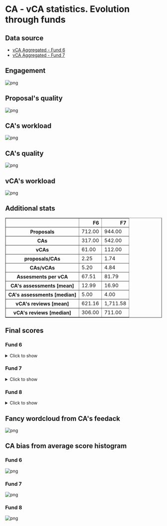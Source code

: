 # CA - vCA statistics. Evolution through funds
## Data source
- [vCA Aggregated - Fund 6](https://docs.google.com/spreadsheets/d/1hEUq2mCEYUk-oWaU-dFESu0lyo5zRR2HL7M7O8aURes/edit#gid=0)
- [vCA Aggregated - Fund 7](https://docs.google.com/spreadsheets/d/1ZM3ytXkMB34iSo2LamNxpver-rs9fShnpeNEia-VdBo/edit#gid=1623244429)
## Engagement
![png](output_9_0.png)
## Proposal's quality
![png](output_12_0.png)
## CA's workload
![png](output_15_0.png)
## CA's quality
![png](output_18_0.png)
## vCA's workload
![png](output_21_0.png)
## Additional stats
<div>
<table border="1" class="dataframe">
  <thead>
    <tr style="text-align: right;">
      <th></th>
      <th>F6</th>
      <th>F7</th>
    </tr>
  </thead>
  <tbody>
    <tr>
      <th>Proposals</th>
      <td>712.00</td>
      <td>944.00</td>
    </tr>
    <tr>
      <th>CAs</th>
      <td>317.00</td>
      <td>542.00</td>
    </tr>
    <tr>
      <th>vCAs</th>
      <td>61.00</td>
      <td>112.00</td>
    </tr>
    <tr>
      <th>proposals/CAs</th>
      <td>2.25</td>
      <td>1.74</td>
    </tr>
    <tr>
      <th>CAs/vCAs</th>
      <td>5.20</td>
      <td>4.84</td>
    </tr>
    <tr>
      <th>Assesments per vCA</th>
      <td>67.51</td>
      <td>81.79</td>
    </tr>
    <tr>
      <th>CA's assessments [mean]</th>
      <td>12.99</td>
      <td>16.90</td>
    </tr>
    <tr>
      <th>CA's assessments [median]</th>
      <td>5.00</td>
      <td>4.00</td>
    </tr>
    <tr>
      <th>vCA's reviews [mean]</th>
      <td>621.16</td>
      <td>1,711.58</td>
    </tr>
    <tr>
      <th>vCA's reviews [median]</th>
      <td>306.00</td>
      <td>711.00</td>
    </tr>
  </tbody>
</table>
</div>

## Final scores
### Fund 6
<details>
  <summary>Click to show</summary>

    ****** F6: DApps & Integrations ******
    Win-Win Dispute Resolution                        5.00
    P2P IoT Marketplaces - Adosia IoT                 4.89
    Dapp to control/monetize your data                4.80
    SuBChain: Subsea Data Ledger                      4.67
    Cardax - DEX on Cardano phase 2,3,4               4.67
    ADAPlus.io - Mass payments system                 4.62
    AdaQuest(aka The Quest for Ada)                   4.57
    Zero-interest-penalty CD Token                    4.50
    Liquifi V2 - efficient DEX protocol               4.50
    Tales In The Blocks|Collab-writing                4.50
    Private Transactions on Cardano                   4.47
    Mirqur DEX - Improved LP Interface                4.44
    Connect discord with cardano                      4.44
    Estati - Real Estate Investments                  4.42
    Arbitration for Smart Contracts                   4.40
    ALLIN Betting Ecosystem                           4.33
    Cardano features for everyone                     4.33
    Upper/Cut! Unity Card Game dApp                   4.33
    Cornucopias Smart Contracts                       4.33
    Blockademia Verification System                   4.33
    API for Multi-Delegation Portfolios               4.22
    BingoToken - Play-To-Earn                         4.22
    Connecting delegators to SPOs.                    4.20
    Fanance Club - Sports Player's DEX                4.13
    Decentralized tutoring marketplace                4.11
    Meditation empowered by blockchain                4.08
    IGIVIT Phase2: Beyond the Prototype               4.08
    NOETH: Cardano for Science                        4.06
    Nami Wallet                                       4.06
    ADA Payments for eCom and Store                   4.00
    Cardano Blue NFT Marketplace                      3.94
    Cardano Healthcare Infrastructure                 3.90
    Cardol.io: Portfolio Tracker                      3.90
    M2 Realfi openhardware                            3.83
    Decentralized Content Network                     3.78
    de-way: empowering ideas                          3.78
    Automated Tax Collection                          3.67
    Staking Pool as a Service                         3.67
    Cardano Music Streaming Dapp                      3.61
    Nature Coin: Climate Change DAO                   3.60
    NFT Business lessons                              3.60
    NFTree: regenerating the planet                   3.60
    Cardano Credit Card                               3.60
    Telegram Bot Wallet                               3.58
    Youbiquitor - Task Marketplace                    3.58
    NFT-Craze Android iOS Light Wallet                3.56
    Trust Funds by Ada                                3.44
    Vanity Address Generator                          3.33
    ccwallet.io - light web wallet                    3.33
    Token Allies: Business Tokenization               3.29
    Fight scammers & protect Cardano                  3.28
    B2B Ecosystem                                     3.22
    DOOH media meets decentralized tech               3.17
    Unique Digital Identity for KYC                   3.11
    Ledger Live Support                               3.00
    Divine Blockchain                                 3.00
    Patient Data Marketplace DApp                     2.92
    Dapp market for tickets and events                2.92
    Efficient Markets for Public Goods                2.92
    Project Rockstar - the MAIN hustle                2.83
    Dolos: dVPN                                       2.83
    projectNEWM: Fair music ecosystem                 2.83
    Payments for High Risk Businesses                 2.78
    School of Life                                    2.75
    IG-inspired DApp for Pet lover                    2.75
    Liquidity for cross-border payments               2.75
    Bring traffic to brick&mortar biz                 2.71
    Project Babbage: Ada Makes Movies                 2.67
    Gas Pipeline Security upgrade.                    2.67
    Data Marketplace with AI powered                  2.67
    CcNFTs: Empowering Musicians                      2.57
    Multisig For Building EVM Bridges                 2.56
    Pilot traceability of vegetables                  2.54
    Collude: Empowering Artists In Film               2.50
    Gamify Your Life using Cardano                    2.48
    Planet Cardano - Gamification                     2.42
    GIST - Cardano / Polkadot Bridge                  2.38
    Financial Literacy For All                        2.33
    Shark Tank 2.0 - Reality Show                     2.33
    API powering ticket distribution                  2.27
    Hard money on Cardano                             2.27
    Point-of-Sale & Website Checkout                  2.13
    Shared Reality - incentive token                  2.11
    Shared Reality - immutable database               2.00
    Decentralised Advertising Platform.               2.00
    M2-mini-atm                                       2.00
    OctoWars                                          1.93
    Aregato - ADA ebook marketplace                   1.92
    Car service history                               1.90
    Decentralized Music Streaming                     1.81
    NAGchi                                            1.40
    Donors choose - like' application                 1.40
    M2-World-ERP                                      1.33
    Help Renters Access Homeownership                 1.33
    Ecommerce and lending platform                    1.33
    Cardano based trading card game TCG               1.29
    Individuals Security Tracking                     1.28
    communitybond.io Integrate                        1.22
    Sweaty                                            1.17
    Develop to Earn                                   1.08
    Online Shopping                                   1.05
    DAOs to Fund Projects                             1.00
    Marketplace                                       1.00
     
    ****** F6: Developer ecosystem ******
    Plutus PAB Typescript SDK                         5.00
    Gravatar for ADA Wallets                          5.00
    Software as a Service for Cardano                 5.00
    gimbalabs-building network capacity               4.94
    Koios - Elastic Cardano Query Layer               4.92
    Cardano Wallet lib in pure JS(TS)                 4.92
    Orcfax: trustworthy Cardano oracles               4.92
    Cardanoscan API Service                           4.87
    gimbalabs - Plutus PBL program                    4.83
    Dart SDK for Blockfrost API                       4.83
    Retroactive Project Funding SDK                   4.80
    GMBL-turn devs into blockchain devs               4.80
    Bip32Ed25519 pure JS implementation               4.78
    Transaction editor to replace cli                 4.75
    Logosphere - dApp Hackathons                      4.73
    Cardano Wallet JS Multisig                        4.67
    gimbalabs - Dandelion Daemon(s)                   4.67
    Blace.io: Marketplace Creator                     4.67
    Visual Blockchain Designer/Explorer               4.67
    Ikigai - UE4/Unity Plugins & Tools                4.67
    Open-source ISO Toolkit                           4.58
    Blockfrost PAB                                    4.56
    Heidrun Expansion Upgrades - Part 2               4.56
    Dataset - On-Chain Analytics                      4.53
    Heidrun Expansion Upgrades - Part 3               4.50
    Continuous Finance Building Blocks                4.50
    Legacy Databases to Blockchain                    4.42
    African Blockchain Centre for Devs                4.40
    Zimbabwe Developers for Cardano                   4.40
    Dataset - Token / CNFT Analytics                  4.33
    Cardano Analytics Data Hub                        4.33
    ADA MakerSpace Bounty Hunters DEVX                4.33
    Reach POC on Cardano                              4.33
    Cardano Wallet Flutter SDK - Fund6                4.33
    Rust Cardano Networking Crate                     4.33
    Elm Integration with Plutus                       4.33
    CardanoSharp - Minting                            4.33
    Heidrun Expansion Upgrades - Part 1               4.28
    Localize Yoroi for Vietnam market                 4.28
    Legal resources for developers                    4.27
    GameChanger: The onboarding wallet                4.25
    Localize Yoroi for Bulgaria                       4.25
    Dataset - Stake Pool Analytics                    4.25
    Blockfrost Unity games assets                     4.24
    Crowdfunding Website for Start-Ups                4.24
    C64 Modular Wallet                                4.22
    Heidrun Core Management Upgrades                  4.22
    3D-Level editor for game-devs                     4.17
    True limitations of the Marlowe                   4.08
    CardanoSharp - Unity SDK                          4.08
    Contract Labeling & Transparency                  4.07
    Minswap TypeScript SDK                            4.06
    Treasury for Mini-Proposals                       4.00
    CardanoSharp - UnrealEngine SDK                   4.00
    StorJ for NFT storage [NFT-MAKER]                 3.93
    Arweave as NFT storage [NFT-MAKER]                3.92
    Visual DAO Framework                              3.92
    NEO-Cardano NFT Bridge [NFT-MAKER]                3.92
    Multiverse - dApp Rollback Handler                3.89
    CardanoSharp - Interactive Learning               3.80
    CardanoSharp Smart Contract Support               3.80
    Testnet support for API [NFT-MAKER]               3.78
    No-Code Smart Contracts                           3.78
    Africa/Diaspora Dev Tools & Events                3.67
    AI App Builder                                    3.67
    CardanoSharp - Multisig                           3.67
    SOLID Software Development Projects               3.56
    Cardano Developer Academy                         3.56
    Plutus Integration with Pony Lang                 3.53
    BEN Learn Cardano Developer Course                3.52
    Localize Yoroi for Ukraine                        3.47
    Marketing for Ada Integration Tools               3.43
    Cardano meditation network                        3.33
    Localize in Ukrainian and Russian                 3.33
    Bridge between Catalyst and Kaggle                3.33
    ETH-Cardano NFT Bridge [NFT-MAKER|                3.22
    KNuggies Education Platform                       3.20
    IOTA-Cardano NFT Bridge [NFT-MAKER]               3.13
    CCC: Reset Ready?|Value-Flow Wealth               3.11
    Mobile App Template For Blockchain                3.07
    CPU/IOT development for fact data                 3.00
    Tutorchain.io - Cardano use case                  2.93
    CCC: Cardano Multiversity MVP                     2.92
    Prediction Outcome Verification                   2.92
    Delegator Dividend Reward System                  2.89
    Fair Stake Pool Selection                         2.78
    Incentivized Developer Training                   2.67
    NFT API window                                    2.33
    Cryptocurrency Exchange                           2.29
    dApp Templates & GUI dApp Modules                 2.19
    Layer 2 Advanced Architecture                     1.92
    People Centred Design = less risk                 1.73
    Ranking projects built on cardano                 1.67
    Blockchain-Powered forex Market                   1.58
    Cardano Data Indexing                             1.50
    CCC: Work|Live|Play@MOA                           1.50
    Cross-border payment processing                   1.42
    Gaming in Cardano For Mass Adoption               1.33
    Holistic Development Case Studies                 1.17
    NFT Payment Option                                1.11
    A viral onboarding experience                     1.11
    dRISK                                             1.00
     
    ****** F6: NFT Business models ******
    PlayerMint: Community Access NFTs                 4.60
    Phygital Hub for Local NFTs & DAOOH               4.50
    NFT for customer feedback/content                 4.22
    Filamint - 3D Printable NFTs                      4.21
    osNFTs for science popularization                 4.20
    Cardano Preserving Culture                        4.08
    SoHo Ex - Physically backed NFTs                  4.08
    Collaborative painting using NFTs                 4.00
    Dionysus - For Theatre: Phase 1                   4.00
    WottleNFT: SDGs Driven NFT Auction                4.00
    Cornucopias The Island NFT Game                   3.94
    Digital Asset Management Tool                     3.83
    Solar Energy Expansion Via NFTs                   3.73
    WILD NFT                                          3.73
    Mission Driven NFTs                               3.67
    Loyalty and outreach campaigns                    3.67
    Cinefund - Residual backed NFTs                   3.61
    Mushroom Breeding Program                         3.60
    Ikigai - Disrupting Games via NFTs                3.56
    Solletia - Indie music NFT website                3.56
    Intellectual Property Transactions                3.50
    Decentralized Content Distribution                3.50
    Verifiable Game Achievement NFT                   3.44
    Artifact- NFT for Real Property                   3.44
    Multi Owner NFT's                                 3.39
    NFT Gaming Model + Token economics                3.33
    CONTENT MARKETPLACE SUPPORTED BY AI               3.33
    Anime NFT game - gap in the market                3.33
    CARDANO IPR                                       3.33
    Asset Management on the Ledger                    3.25
    Cardano Onboarding Funnel via NFTs                3.25
    NFT for the masses                                3.22
    NFT's as Proof of Donations (PoD)                 3.22
    NFT for Real estate and Land                      3.17
    NFTs for Architecture & STEM                      3.17
    Skill Certification for Mediators                 3.17
    Bets as NFTs.                                     3.13
    NFTs as event-and transport tickets               3.13
    NFT bridge and mega-gallery                       3.10
    African Cultural NFT Treasury Model               3.08
    ForestConservation + CarbonCredits                3.07
    Conservation of Life on Earth                     3.06
    Digital Twin NFT for Farm products                3.00
    Explorie the next NFT platform                    3.00
    Get points for sharing knowledge                  2.89
    Certified Qualifications via NFTs                 2.89
    Sustainable Footwear & Prosumers                  2.89
    Cardano Affordable Housing - 日本                   2.83
    Marketplace for tokenized property                2.83
    Tech Town Cardano                                 2.78
    Real NFT-Gallery & voting tool                    2.67
    Fast Fetching Collectible Cache                   2.67
    NFTs for BETTER HEALTHCARE                        2.58
    OmiMimo: The 1st e-NFT on Cardano                 2.50
    Cardano NFT Idea Patenting                        2.44
    Mimic Nature with Living NFT                      2.44
    nftAno - Bring your CNFT !                        2.33
    Engaging eco-NFTs for the Planet                  2.33
    CyphrLive Ticketing                               2.33
    Mortgage Equity Realisation                       2.22
    Commodity Exchange Market                         2.22
    Global Network of Crypto Lawyers                  2.10
    Onadracs Video Game                               2.08
    NFT Education & Test Token                        2.00
    Defi Loans, NFTs and On-Network ID                1.92
    Building Affordable Houses Quickly                1.89
    Fractionalized Investing                          1.89
    A Simple Cardano NFT Mobile Wallet                1.76
    NFT for Authenticating Luxury Goods               1.67
    Exchange NFT for physical product.                1.61
    NFT for translation rights                        1.60
    Souvenir                                          1.59
    ADA trading metaverse                             1.53
    Hup | hearth up                                   1.47
    NFT Real Estate                                   1.47
    Toddler HODLer Generative NFTs                    1.44
    NITTYGRITTY (NEW MEDIA)                           1.42
    Bidpool.xyz - NFT Governance Tokens               1.40
    Community Bond -Loyalty Rewards                   1.29
    NTF Gaming                                        1.28
    WITHDRAW                                          1.17
     
    ****** F6: Multilingual resources ******
    Educational Content in a Single Web               5.00
    On-boarding East Asia Today!                      4.87
    Bring Smart Contracts to Vietnam                  4.83
    CatalystSchool - Eastern Hemisphere               4.81
    Cardano Center Poland - web and SM                4.73
    Spanish News, Insights, Onboarding                4.71
    ALDEA Wiki - Phase 2 - Portuguese                 4.67
    Japanese SPO community management                 4.56
    The Catalyst School - Multilanguage               4.47
    Voter tool translations - AIM                     4.40
    French & Arabic resources &trainers               4.40
    Translating ProjectCatalyst                       4.25
    Indonesian Community Web-Portal                   4.22
    SPOCRA: Expand Geographic Reach                   4.17
    Catalyst Course in Vietnamese                     4.14
    Cardano Project in Spanish                        4.04
    Multilingual Cardano Chatbot & KB                 4.00
    100 Cardano animations non English                4.00
    French Intro to Cardano in Burkina                3.87
    Lovelace translation Portuguese                   3.67
    Content translation for Chinese                   3.67
    Cardano news in Chinese                           3.52
    Translation into Amharic                          3.50
    Babelada - Translation Community                  3.40
    French website to learn cardano                   3.33
    SEMANA CARDANO                                    3.33
    A Graphic Cardano Knowledge Corpus                3.33
    Translate NFT-MAKER to German                     3.29
    Educational materials about Cardano               3.00
    Cardano BI - Native languages                     2.94
    Short videos in (african) french                  2.75
    [Romania] Cardano Business Club                   2.60
    Translation - Ukrainian - Russian                 2.58
    Localize Yoroi in French                          2.47
    Cardano Romania Community Knowledge               2.13
    GameChanger: IPS Program                          2.00
    Multilingual NFT artist Giveaway                  1.89
    Multi-Source Translation Pipeline                 1.67
    Pull strategy for Spain                           1.53
    Encourage Adoption in Universities                1.43
    Coding Pods                                       1.00
     
    ****** F6: Atala PRISM DID Mass-Scale Adoption ******
    Interoperability as growth driver                 4.78
    A Passive Interface Pair (DID)                    4.50
    DID Solutions for Local Governments               4.50
    Proof of identity for mediators                   4.50
    Universal Skills Authentication                   4.50
    DID in Congo Universities                         4.42
    PACE: Community credentials                       4.33
    Control your data (vault) via PRISM               4.28
    ⭐Self-Sovereign DID Badge Passports               4.27
    Decentralized Certificates                        4.25
    ACADEMY Lifelong Learning Suite                   4.25
    MySmartWill: evolution for tomorrow               4.22
    Decentralized eLearning & DIDs                    4.20
    DARP: Cardano Address Name Service                4.07
    African Housing Payments App                      4.00
    Generic certification solution                    3.93
    Your DID for climate impact                       3.87
    DID for verified Career Audit Trail               3.78
    Import passport data to AtalaPrism                3.67
    Paths to adopt DID in small cities                3.58
    DIDs for Animal Records                           3.50
    Biometric<->DID Binding Credential                3.50
    Cardano Interop NOW                               3.44
    Education verification with DID                   3.44
    Biometric Smart Card Integration                  3.33
    BIT - Basic Income Token                          3.22
    Play-to-learn-and-earn DID-Platform               3.22
    Optimizing student agency with DIDs               3.08
    Verify NFT authenticity [NFT-MAKER]               3.00
    Tutorchain.io - Expert identity                   2.92
    Cardano Grants Management Systems                 2.78
    Distributed Health Records                        2.75
    Welcome to the Oasis, Please Login                2.75
    Dyana holistic health DID                         2.67
    BingoChain - User Authentication                  2.58
    DIDs for public services in the US                2.56
    Dvoting System in Brazil                          2.50
    CUBI Cardano Universal Basic Income               2.33
    DID as a bridge to Microsoft                      2.33
    Aegis Esports DID Platform                        2.00
    Maternity Medical data in Ethiopia                1.33
    Cardano Sign-In                                   1.33
    gigDID                                            1.27
    CCC: PRISM RIDE @MOA; 40M Visits/yr               1.25
     
    ****** F6: Grow Africa, Grow Cardano ******
    TheCatalystSchool - Focusing Africa               5.00
    Elevating Manufacturing in Africa                 4.83
    MCA: A Model School in South Africa               4.78
    Wutano Token - Africa Health System               4.67
    Global Sustainable Stories/Usecases               4.50
    Swahili News, Insight, Onboarding                 4.47
    Planting Roots in Africa                          4.40
    P2P:Trade Cardano tokens with Cash                4.33
    African Learning Institutions SPOs                4.33
    Cardano Health Infrastructure                     4.29
    Cardano Africa Starter Kit (CASK)                 4.17
    iFoncier Land Registry Burkina Faso               4.07
    ADA News in African languages                     4.00
    Supply-Chain for Agriculture                      3.93
    Black Rhino                                       3.83
    Smart Thrift Savings Wallet                       3.83
    Plutus Lottery ADA Game                           3.67
    Sudan ARABIC Cardano Community                    3.67
    Cardano Fellows Uganda (CFU)                      3.56
    Transform Africa through Technology               3.33
    Africa Opensource Pharma & Medicine               3.29
    Payment with ADA in Ethiopia                      3.27
    Fair Pricing for Ethiopian Coffee                 3.17
    Employment Contract Dapp                          3.00
    LINX: Chat | Connect | Trade                      3.00
    Enable Digital Governance                         2.83
    DApp Binding Arbitration Africa                   2.83
    Blockchain powered banking                        2.73
    Auto-onboard smallholder farmers                  2.39
    Location, Location, Integration                   2.33
    JUNGLE                                            2.33
    WiFi Hotspots & Internet Cafes                    2.27
    Connect, Trust, Invest : Africa                   2.07
    Digitised Certificate of Origin                   2.00
    Locating Culture                                  1.76
    Farm Management Software in Africa                1.75
    Incorporating Non Profits                         1.67
    Cardano and Christianity for Africa               1.56
    SHiELD Africa, grow Cardano                       1.50
    Identify access to technology                     1.17
    Restrictions and barriers                         1.00
     
    ****** F6: Fund7 challenge setting ******
    Catalyst - Rapid Funding Mechanisms               5.00
    Lobbying for favorable legislation                5.00
    Disarm cyber disinformation attacks               5.00
    Boosting Cardano's DeFi                           5.00
    Community Events                                  5.00
    Seeding Cardano's Grassroots DeFi                 4.89
    Gamers On-Chained                                 4.87
    DAOs <3 Cardano                                   4.83
    New SPO Business Opportunities                    4.83
    DApps & Integrations                              4.83
    Scale-UP Cardano's Community Hubs                 4.78
    Global Sustainable Indep. SPO's                   4.73
    Improve and Grow Auditability                     4.67
    Multilingual resources                            4.67
    Nation Building Dapps                             4.67
    Raising small ghosts, SPOs and devs               4.67
    Grow Latin America, Grow Cardano                  4.67
    Increasing Diversity in Catalyst                  4.67
    Governance Parameter Ideation                     4.56
    Miscellaneous Challenge                           4.56
    Open Source Developer Ecosystem                   4.56
    Grow Cardano Act Sustainably                      4.56
    A.I. & SingularityNet a $5T market                4.50
    Mini/Low-Budget Dapps &Integrations               4.50
    Developer ecosystem                               4.44
    Already Approved Project Challenge                4.44
    Realfi                                            4.33
    Metadata challenge                                4.33
    Infrastructure Boost in Africa                    4.33
    Grow Africa, Grow Cardano                         4.17
    Atala PRISM DID Mass-Scale Adoption               4.17
    Distributed decision making                       4.14
    Challenge Governance: The next step               4.11
    Climate Change: THE Challenge                     4.06
    Prototype Diversified Voting Method               4.00
    Proposer outreach                                 4.00
    DeFi and Microlending for Africa                  4.00
    Connecting Japan/日本 Community                     4.00
    A financial OS for the 99% - now!                 3.83
    Equip the Economically Excluded                   3.83
    Grow Global Economic Identities                   3.78
    Research Challenge                                3.67
    Overhaul Catalyst                                 3.67
    Help Small Countries Adopt Cardano                3.33
    Grow East Asia, Grow Cardano                      3.33
    Grow Social & Environmental Finance               3.33
    Making Web3 Visible                               3.11
    Anti-scam & anti-fraud campaign                   3.00
    Community Roadmaps for Cardano 2025               3.00
    Raise Catalyst's reach & awareness                3.00
    DLT Entrepreneurship Toolbox                      3.00
    Cardano Ecosystem Gender Equality                 2.83
    Tackle & solve impossible problems                2.67
    Funding for Traditional Businesses                2.58
    Mission Driven Challenge                          2.56
    Local Agriculture Market                          2.33
    Remittances                                       2.11
    Grow with Catalyst                                2.00
    DeFi/CeFi Cardano&...TBC in Fund 7                1.67
     
    ****** F6: Scale-UP Cardano's Community Hubs ******
    Homeless Hub                                      5.00
    Cardano Canvas, Cards & Calculator                4.83
    SalmonNation Decentralized Alliance               4.67
    BR/US University Hubs!                            4.67
    DisCO of Urgency                                  4.58
    BLOCKCHAINTRANSLATION.IO                          4.53
    Cardano in South L.A.                             4.50
    Cardano Hub Buenos Aires                          4.50
    Cardano Vietnam Information Centre                4.44
    Translator Collaboration Platform                 4.42
    Add multilanguage to CNFTHub.io                   4.33
    Exhibit Largest BlockChainEXPO(JP)                4.22
    Interactive Cardano Ecosystem Map                 4.00
    Cardano Innovation Hub                            3.95
    Influencing Policy for Adoption                   3.67
    Cardano Hub Venezuela                             3.56
    Regional Revitalization JP-Meetup                 3.33
    Engage African students on campus                 3.17
    Cardano Hub - Eastern Europe                      3.11
    No-Code Hackathons                                2.83
    Alexa Skill for Cardano news feeds                2.44
    Scale up Cardano by JPN Publication               2.33
    1 Cafe to the World                               2.15
    Cardano Care - Charity Across Conti               2.11
    Community Bond - CRM for SME's                    2.07
    Cardano Learning Centers                          2.00
    Stop giveaway scammers                            1.78
    ADA giveaway or lottery                           1.67
    YouTube Giveaway Scammers                         1.60
    Coding Challenges                                 1.44
    AtalaGotchi's Community                           1.44
    [Moved] Payment in ADA                            1.44
     
    ****** F6: Proposer outreach ******
    Fund 7+8 Campaign                                 4.92
    Connect East Asian Entrepreneurs                  4.89
    WADA Proposer Workshops                           4.61
    After Town Hall by Swarm                          4.61
    Proposals Mentors Marketplace                     4.50
    Cardano Community Campus                          4.25
    CARDONEX ⚡                                        4.17
    Fostering Japanese young proposers                4.17
    Entrepreneurs/Developers Community                4.00
    Taiwan Outreach                                   4.00
    Video content about Mini-Proposals                3.92
    University/College Outreach                       3.89
    No-Code for Citizen Developers                    3.87
    Hackathons for Startups in Ethiopia               3.73
    Catalyst Infosession at Tech Events               2.67
    Cardano exposure on Times Square                  2.67
    Cardano & Enterprise Dev Agencies                 2.53
    Develop Cardano visuals                           2.44
    Vietnam Tech StartupClub on Cardano               2.42
    🎬 "Working Title" Film Project 🎬                  2.40
    A YT Channel On Decentralization                  2.33
    SOIL - Scalable Open Innovation                   2.25
    SMALL GROUPS BETTER UNDERSTAND                    2.00
    Small Business Case Study                         1.92
    Catalyst Crypto Venture Capital                   1.79
    GovWorkCenter Platform                            1.75
    Competition (Top 40 under 40)                     1.39
    Community Bond - CRM tool for SME                 1.19
    ADA buyers collection                             1.00
     
    ****** F6: Metadata challenge ******
    CardanoWall, new levels of PoE                    4.91
    Applying Oracle Performance Metrics               4.89
    Logosphere - Cell Level Security                  4.83
    How often can a brand contact you?                4.67
    Give Users security and confidence                4.58
    Frictionless document verification                4.58
    Data traceability and verification                4.50
    Books: Legacy Discovery                           4.40
    Metadata search engine enhancements               4.17
    Tutorchain.io - On chain reviews                  4.08
    Cross-chain Asset Transfer Standard               4.00
    Open health metrics in Colombia                   3.89
    Meta-data financial real use case🔥                3.67
    Deqree: Certificate Validation 🎓                  3.67
    IoT powered Blockchain Metadata                   3.67
    Donation & Reward Tracking                        3.22
    Smart Authentic Tokenized Assets                  3.20
    Food Provenance Data Standard                     3.00
    Foorigin: The Future of Food Chain                3.00
    Stable-token Registry                             2.67
    Metadata in Production                            2.56
    AtalaGOTCHI                                       2.56
    Immutable record of Random Numbers                2.17
    Decentralized World Data Bank                     1.89
    Generative & Evolving NPC Traits                  1.38
    Proof of Insurance                                1.29
    ADA Holders Functioning as Banks                  1.20
    Sea Safe platform                                 1.14
    Knowledge Graph platform                          1.14
    Community Bond - Metadata                         1.00
     
    ****** F6: Scale-UP Cardano's DeFi Ecosystem ******
    Maladex: Algorithmic Swaps Protocol               4.72
    Maladex: Cardano Index Funds                      4.48
    DeFi for Cardano - Learning Portal                4.22
    Indigo: Synthetic Assets on Cardano               4.19
    Ensuro: A Decentralized Insurance                 4.07
    Minswap DEX Security Audit                        3.89
    Cardano Offline Developer's Kit                   3.78
    Tools for auto and home loans                     3.75
    Community Oracle (free) Price Feeds               3.71
    Fund unlimited social microlending                3.58
    Wise Rabbit- Livestock Investment                 3.40
    Milkomeda Oracle                                  2.83
    Algorand - Cardano DeFi bridge                    2.52
    Panther - Private Layer 2 Protocol                2.25
    AdaSwap - The next-gen DEX!                       2.08
    Liquid Labor - Freelancer Contracts               1.76
    Decentralized Sous Sous Savings                   1.72
    Oracle for CPI data                               1.67
    Fantasy Bidding with Staked Funds                 1.58
    DeFi Bounty System                                1.56
    Mosaic: DeFi Functionality for NFTs               1.27
    Pharo ACM                                         1.11
    Influence Quality Price & Image                   1.00
     
    ****** F6: Catalyst value onboarding ******
    In-Wallet Onboarding for ADAholders               5.00
    The Catalyst School                               4.90
    Match members profiles with tasks                 4.78
    Incentivized Voter Survey - AIM                   4.75
    The Catalyst School - Website                     4.67
    Community Site: Development - AIM                 4.67
    WADA Uni Students Catalyst Registry               4.58
    Community Subscription Fees Recoup                4.56
    Catalyst-Swarm-Genesis GitBook                    4.53
    Weekly Swarm Sessions                             4.50
    Eastern TownHall Team Operation                   4.48
    80 Multi Language How to ?-podcasts               4.33
    Catalyst Video Series w/Kaizen                    4.22
    Off to On-Chain Self Governance                   4.17
    The Catalyst School - NFT Rewards                 4.11
    Animated Explainer Videos-AIM                     3.93
    Let's make Live-NFT's with 2500 Art               3.89
    Micropayments for Catalyst                        3.83
    Global Mission Driven News Room                   3.67
    Decentralized Catalyst Incubator                  2.92
    The Blockchain Class by Adatruth                  2.78
    Tutorchain.io - Catalyst use case                 2.78
    Catalyst Buddies System                           1.83
    Marketing, Marketing, Marketing!                  1.50
    Catalyst 24h Streaming TV Programs                1.40
    NAGchi Cares                                      1.28
     
    ****** F6: Distributed decision making ******
    Community Tools Maintenance/Updates               4.94
    Catalyst QA Automation scripts                    4.92
    Catalyst: Exploratory Data Analysis               4.88
    Connecting Asian Voters & Proposers               4.78
    Voter Tool - AIM                                  4.70
    Power Up The Catalyst Circle                      4.67
    Oversight of Catalyst Circle                      4.64
    Catalyst Interactive News Journal                 4.57
    Distributed Work-Reward Mechanism                 4.33
    Consenz: A Virtual Parliament App                 4.27
    Cardano Smart Voting                              4.25
    Design & Sim of Voting Influence                  4.22
    Cardano Catalyst TV                               3.96
    Catalyst Proposals Assessment Guide               3.92
    2Min Review                                       3.83
    Stake Pool Operators Video Series                 3.50
    Catalyst Compass                                  3.42
    Distributed Collaboration Protocol                3.25
    Improve the Quality of CA Reviews                 2.33
    Testing MyVoice MVP in Catalyst                   1.44
     
    ****** F6: DLT Entrepreneurship Toolbox ******
    IDEA FEST for Fund 6 + 7                          5.00
    Entrepreneur Community Mentoring                  5.00
    Catalyst Virtual Start-up Bootcamp                4.73
    Community-Made Interactive Guides                 4.58
    Scale up WADA's Outreach Program                  4.47
    Mini Proposals as a Service                       4.42
    Open Source Training                              4.33
    Proposal Framework Tool - AIM                     4.33
    Proposal Templates + Guidelines                   4.25
    PACE: Idea collaboration tool                     4.17
    Catalyst Entrepreneur's Book Club                 4.17
    Library of Proposer Case Studies                  4.13
    Helix Hub Impact Accelerator                      4.00
    AntFarm                                           3.20
    Submission templates and examples                 3.08
    Tutorchain.io - for Entrepreneurs                 2.93
    Growthwheel Business Planning Tool                2.87
    Intellectual Property Training                    2.75
    Copy writing for DLT Entrepreneurs                1.56
    Cardano roadmap to adoption                       1.47
    Bond - Connecting entrepreneurs                   1.44
    TrillionCoin Global Charity Token                 1.00
    CARDANO Branding In Indonesia                     1.00
     
    ****** F6: DeFi and Microlending for Africa ******
    Direct Donation for Education                     4.96
    CheCha - With ADA Wallets                         4.67
    Defi Credit Union Via Crowd-staking               3.71
    Microlending Partnership Models                   3.67
    Green Lion (GL) lending in Ghana                  3.44
    Distributed Income Share Agreements               3.08
    StableCoin Wallet without Internet                2.89
    Lending platform for africans                     2.29
    Scaling up Tontine                                1.78
    Oracle CPI data 47 African counties               1.60
    Helping African Social Savers                     1.54
    Trade Finance and Credit Insurance                1.27
     
    ****** F6: Improve and Grow Auditability ******
    Distributed Auditability                          4.64
    Treasury & Catalyst Proposal API                  4.38
    Smart Contract Audit Token SCAT DAO               4.33
    PACE: Proposal progress updates                   4.25
    PACE: Proposal media content                      3.94
    Auditing African Proposals, by WADA               3.67
    PACE: Proposal completion reports                 3.50
    Financial Audit Taskforce                         3.27
    FundTrack - Approve Before Spend                  2.47
    The Catalyst Story by Adatruth                    2.42
    Audit via DAO                                     1.86
     
    ****** F6: Partnerships for Global Adoption ******
    Research in Applying Frameworks-AIM               4.78
    Almagua DAO                                       4.00
    WottleNFT: SDGs Driven NFT Auction                3.75
    Add SDG ratings to proposals - AIM                3.73
    Tokenised crypto events (ICWT)                    2.67
    Partnership for De-Fi Adoption                    2.67
    Research dApp                                     2.50
    Cardano Powering Planet Improvement               2.05
    Involve more gov. & UN officials                  1.83
    The Roadmap Revisited                             1.58
    Rapid prototyping ...made easy                    1.50
    Endangered Language Preservation                  1.33
    Books for Blocks                                  1.17
     
    ****** F6: Cardano Emerging Threat Alarm ******
    Automated Phishing/Scam Detection                 4.87
    CARDANO DLT-360 RISK RADAR                        4.25
    DragonDefender Spam/Imposter Killer               4.00
    Smart Contract Blacklisting                       3.81
    Cardano Risk Profile Audit                        3.75
    Crypto Regulation Surveillance                    3.25
    Scam Alert                                        2.39
    Automated Cyber Threat Intelligence               1.92
    Cardano Threat Identification                     1.56
     
    ****** F6: Disaster: When all is at stake ******
    Cardano-Heartbeat (CEM) 💞                         4.83
    Strengthening Stake Pools in Africa               4.67
    Stake Pool Reachability Dashboard                 4.33
    SPOCRA: Re-location Fund for SPOs                 3.75
    CardSec 🔒                                         3.67
    Blockfrost prometheus exporter                    3.27
    Cardano Disaster Recovery Education               3.25
    Repository of SPO Testing Resources               2.78
    ADA SPO ITsec Label                               2.67
    A.S.T.O.P. - Stop Scams & Threats                 1.90
</details>
  
### Fund 7
<details>
  <summary>Click to show</summary>

    ****** F7: Community Events ******
    Insight Sharing Workshops - TCS                   4.83
    Idea Fest by Catalyst Swarm                       4.79
    Cardano4Climate Community Events                  4.78
    Catalyst Swarm 2022 GitBook                       4.76
    QA-DAO Transcription Service                      4.71
    Bridge Builders - Governance Events               4.62
    After Town Hall by Catalyst Swarm                 4.59
    Catalyst Events 4 Vietnam Students                4.58
    Mini Proposal Workshops                           4.57
    Dumpling Twitter Space                            4.52
    Challenge Fest by Catalyst Swarm                  4.48
    Co-Creating Events Together                       4.48
    Cardano event in a Parisian Theatre               4.43
    Haskell & Coffee ☕                                4.42
    Clubs+hackathons = Cardano adoption               4.41
    Add a calender for community events               4.39
    Mass Cardano Education for Students               4.38
    Eastern Town Hall                                 4.33
    NFT Guild                                         4.29
    Grow Afriteen, grow Cardano ERGhana               4.17
    Cardano Creatives Swarm community                 4.17
    Collaborat'n for global risk issues               4.13
    DAO-NET: Communication & Outreach                 4.08
    Project Catalyst HeartBeat                        4.03
    College Student Recruitment                       3.97
    Cardano goes to Milan                             3.82
    KONMAHOOD - Defining Communities.                 3.80
    The Cardano Classroom                             3.80
    Cardano local live events - Poland                3.64
    Build Cardano community in Tanzania               3.58
    Local Cardano Meetups                             3.39
    MetaCenter: Cardano + Metaverse                   3.12
    Cardano Events in Ukraine 20 cities               2.96
    #G4L Gaming Expo-Festival 2022 GSA                2.94
    Conference on No-Code & Blockchain                2.79
    Catalyst Infosessions in Ethiopia                 2.54
    Social Media For Blockchains                      2.42
    Catalyst Snippets via Social Media                2.30
    Sustainability & Food Provenance                  2.21
    Educating head porters in vocations               2.05
    Africa's reliance on donations                    1.40
    Conservation factory phase 1                      1.33
    More activities with investors                    1.28
    Redeploy Catalyst                                 1.25
     
    ****** F7: DApps & Integrations ******
    OpenScienceNFT Marketplace                        5.00
    Community Tools On Chain! - AIM                   4.92
    Web based transaction editor                      4.86
    Anonymity & data control online ZKT               4.83
    No code, audited Smart Contracts                  4.78
    GameChanger: smart contract support               4.78
    NFT Verification Tool (Open-Source)               4.75
    Liquidity Aggregator for Cardano                  4.75
    i3D Mass Adoption Protocol                        4.75
    C64 Extension Wallet                              4.73
    ADA Handle Wallet Authentication                  4.72
    DAO-NET: Voting DApp                              4.67
    Rythmeet:a versatile music platform               4.67
    Events Adoption & Reward                          4.58
    Portal: NFQ's digital asset mgmt.                 4.58
    Treedano: NFTs for mature trees                   4.56
    StreamChainQuery                                  4.50
    Project Catapult: None left behind                4.50
    Distributed storage Infrastructure                4.50
    Cardol.io - Portfolio Tracker                     4.46
    Fractionalized NFTs v2                            4.44
    Decentralized Music Platform                      4.42
    Thrift Mobile Wallet                              4.40
    Account authentication                            4.33
    Medusa Wallet                                     4.22
    The Climate Change Lottery                        4.20
    ALLIN Betting DAO                                 4.17
    DeFi tools for Content Creators                   4.13
    Win-Win Platform Auditing                         4.08
    Trustless Cardano Ethereum bridge                 4.08
    Dapp for Art & Creator Discovery                  4.08
    P2P Manufacturing with Adosia IoT                 4.07
    FetaChain: Renovating the Foodchain               4.00
    Frictionless document verification                4.00
    Cardahub-Hub of services on Cardano               4.00
    Verifiable NFT-based resumes/CV                   3.94
    Benefits App                                      3.93
    Integration in Trustee Wallet                     3.93
    Urban Farmer dApp                                 3.89
    NFT-DAO Boxcar Framework Contracts                3.83
    Cardano Smart Students DApp                       3.81
    Estati - Real Estate Investments                  3.78
    open source automation for cardano                3.75
    Bring Ethereum NFT users to Cardano               3.72
    Trustful Global Projects                          3.67
    P2P dApp for sharing tech gadgets.                3.62
    Divine Blockchain - Phase I                       3.61
    Music NFT Launchpad                               3.50
    Cardano features for everyone                     3.40
    Anti-counterfeit B2B ecosyst Africa               3.33
    Wine open market - Stappato                       3.33
    Local Charity Fundraising Platform                3.27
    NFT Trading Platform / DApp                       3.22
    ADA to Mobile Money App                           3.22
    Reverse Bidding Platform                          3.11
    Galaxy Art DeFi Art Gallery                       3.11
    NFTPass - NFT Ticketing Solution                  3.08
    Before Will DApp                                  3.08
    Dollar-Cost Averaging DApp                        3.07
    Safety & Traceability in Cosmetics                2.78
    New wallet for all OST participant                2.78
    Vertra: tokenized properties market               2.58
    Dokurizi - decentralised journalism               2.56
    StoryTime - A Writers Marketplace                 2.47
    PRToken                                           2.44
    Blockchain based insurance pool                   2.40
    Building 'Realverse' Metaverse Dapp               2.39
    chain-lib Token Viewer for everyone               2.20
    Breaking Worthless Traditions                     2.04
    Tokenized Scripting as a Service                  2.00
    NFT market place to metaverse                     2.00
    @chain-lib Token mint/sell any site               1.89
    @chain-lib WordPress Plugin                       1.83
    Jakazi Handyman DApp                              1.83
    Supply chains for industry 5.0                    1.81
    Virtual Billboard                                 1.78
    DLT & AI for Transport & Logistics                1.71
    Decentralized Bees Delivery System                1.67
    Embedded EUTXO Manager                            1.58
    Interaction with blockchain                       1.56
    @chain-lib bundle selling component               1.56
    @chain-lib Bidding Smart Contract                 1.50
    Market-Agnostic Recursive Royalties               1.47
    Content Wallet for Experiences                    1.40
    Smart Contract Video Streaming                    1.22
     
    ****** F7: Grow Latin America, Grow Cardano ******
    Introductory Blockchain MOOC PT-BR                4.90
    GameChanger: Dandelion Deployment                 4.78
    LATAM Industry Presentation Kit                   4.78
    LATAM Town Hall by Catalyst Swarm                 4.77
    ALDEA NFT - Community Marketplace                 4.75
    Spanish/Portuguese Voter Survey-AIM               4.73
    Cardano Totem: Onboarding the World               4.67
    Win-Win Expansion in Latam                        4.67
    Decentralized Education - dTeach                  4.67
    New d-EdTech Platform for LatAm                   4.67
    Cardano Ambassadors & Latin America               4.60
    Newcomer Resources en Español                     4.60
    The Catalyst School | LATAM                       4.59
    CardanoRio 2022: Hybrid event                     4.58
    Platform for Cardano Solar Farms                  4.56
    Token Allies, Latam Businesses                    4.56
    Pathform LATAM: Custom growth paths               4.53
    NOETH: Cardano for science in LATAM               4.53
    Onboard Latin-American Industry!                  4.53
    Sustainable LatinAmerican Use cases               4.53
    Networking/Education LATAM                        4.50
    DALE                                              4.50
    Endorsing the marginalized                        4.50
    Gig Economy Marketplace LatAm                     4.42
    Spanish courses for universities                  4.39
    Cardano Training & Complex Networks               4.33
    DeFi School - Latin America                       4.33
    Support small farmers in LATAM                    4.33
    Latam Women Cardano Plutus Bootcamp               4.33
    Cardano Dev Português Brazil                      4.25
    STEM TERRITORY – Online Courses                   4.22
    Grow ALDEA, Grow Latin America                    4.20
    Decentralized Content Distribution                4.17
    Food produced with Agriculture 4.0                4.17
    Cardano for STEM Brazilian students               4.17
    Latam Community DID Research                      4.11
    Test DAO at Latam Public Spaces                   4.08
    cardway.finance - A payment gateway               4.00
    CardAgro - a Marketplace for Agro                 4.00
    Meetup Northeast Argentina 2022                   3.89
    Documental Vamos a cambiar el Mundo               3.89
    DID market study & deployment                     3.72
    Token issuance, backed by land                    3.71
    ATALA Prism in Chaco                              3.67
    Milkomeda Latam Hackathon                         3.58
    Portuguese onboarding Video Series                3.42
    Technical school for Latin America                3.28
    Peace Blockchain Study, Colombia                  3.28
    🔰 dVote - LATAM 🔰 AtalaPRISM                      3.20
    Blockchain Latam Ecosystem Mapping                3.17
    Lovelace translation Portuguese                   3.08
    Milkomeda documentation (es & pt)                 2.92
    Living Waters Costa Rica                          2.87
    Decentralized Music Platform LatAm                2.67
    Democratising Blockchain in Latam                 2.67
    LovelaceAcademy translation Spanish               2.33
    SOIL: Regional education                          2.33
    Clean water, raise awareness.                     2.22
    NFT MARKETPLACE LATIN AMERICA                     2.20
    Demystify Blockchain in LATAM                     2.19
    Nourish LATAM: Spirulina & Cardano                2.11
    Cardano Community Development                     1.93
    Latin American artists                            1.90
    Real Estate Dao                                   1.61
    Building a relevant community                     1.53
    Translate Charles Hoskinson videos                1.44
    Influencers as Ambassadors Brazil                 1.38
    LovelaceAcademy website Translation               1.38
    Grow the avocado producer                         1.27
    Marketplace P2P                                   1.25
     
    ****** F7: Miscellaneous Challenge ******
    Carbon Footprint Ledger                           5.00
    The Cardano Carbon Footprint                      5.00
    DLT Governance Classification                     5.00
    GameChanger: Ledger HW support                    5.00
    Project Evaluation Website                        4.97
    Ekphrasis Gitbook                                 4.89
    Catalyst Circle Mentorship                        4.83
    Onboard Manufacturing Industry !                  4.78
    Loxe Inc. Plutus Internship Program               4.75
    SustainableADA Goals Token Research               4.67
    Industry Presentation Kit                         4.67
    Catalyst Swarm Operations                         4.67
    Create Teaming Agreement Templates                4.58
    CCv3: Sustaining the Circle                       4.58
    CC Admin Team Scope Expansion                     4.53
    DLT Classification offside the hype               4.44
    Outreach Campaign                                 4.44
    Cardano Ambassadors Catalyst Guild                4.33
    Catalyst Circle Treasury Management               4.27
    Showcase Film Industry Use-Case                   4.20
    ADA Holder Engagement Survey - AIM                4.17
    University/College Outreach                       4.11
    Cardano enabled sustainable food                  4.11
    NANO Frames - Digital CNFT Frames                 4.08
    Win-Win Web Dev Internship Program                4.00
    Researching CNFTs at Uni of Oxford                3.92
    GameChanger: Most required features               3.89
    RAZ Finance: Decentralized Impact                 3.89
    Cardano Cube - Ecosystem Overview                 3.83
    Candy Pop-Up Campaign                             3.83
    ADAGLASS Data Intelligence Platform               3.78
    Research DAO                                      3.78
    SOLID - IDO (Solidarity platform)                 3.78
    Cryptocurrency Exchange for Africa                3.75
    NFTs for a better world                           3.67
    Near Field Query tap authentication               3.67
    Technical Resource Pool                           3.60
    WILD NFT                                          3.58
    Feature Film 👉Onboarding Hollywood                3.56
    ADA Token to Combat Homelessness                  3.47
    Milkomeda ADA Audit                               3.44
    3D printer hardware interface                     3.38
    Cardano Film Studios                              3.33
    blockchain based Dating App                       3.17
    Formulating a Community Defense                   3.08
    Cardano & Mental Health                           3.08
    Cardano Eco-Village of the Future                 3.07
    Cardano/Lokole Network integration                3.00
    Staking for Children                              3.00
    Cardano Caravan for Advisors                      2.97
    Incrypture- Structured-FI Education               2.92
    Art at the Edge of The Universe                   2.83
    Philanthropy & positive change                    2.73
    Cardano NFT Search Engine                         2.50
    SCAMADA SOS                                       2.39
    SAVINGS CULTURE AMONG THE UNBANKED                2.33
    ADA 4 Science                                     2.21
    NFT Floor-Update                                  2.20
    Real world products                               2.14
    Train 100 Math teachers in Africa                 2.10
    Africans acquiring ADA through USSD               1.94
    Ubuntu Contributionism                            1.89
    NFT Vetted Calendar                               1.78
    Science Hyperspace on Cardano                     1.72
    NFTree protocol                                   1.48
    Native Tokenomics Template                        1.33
    AI in geological analysis                         1.20
    Content Synchronization using Audio               1.20
     
    ****** F7: Fund8 challenge setting ******
    Nation Building Dapps                             5.00
    Scale-UP Cardano's Community Hubs                 4.92
    Climate Change: THE Challenge                     4.75
    Developer Ecosystem                               4.75
    Film + Media (FAM) creatives unite!               4.67
    Grow Latin America, Grow Cardano                  4.67
    Open Source Development Ecosystem                 4.67
    Grow East Asia, Grow Cardano                      4.61
    Cross-Chain Collaboration                         4.61
    Funding Community Service Providers               4.58
    Cardano scaling solutions                         4.56
    Improve and Grow Auditability                     4.56
    Catalyst - Rapid Funding Mechanism                4.52
    New Member Onboarding                             4.50
    Grow Africa, Grow Cardano                         4.48
    Gamers On - Chained                               4.47
    Open Standards & Interoperability                 4.44
    Enabling Micro-Summits in 2022                    4.44
    Distributed Decision Making                       4.42
    Community Advisor Improvements                    4.40
    DApps and Integrations                            4.33
    Distributed Governance                            4.33
    Miscellaneous Challenge                           4.29
    Decentralized Reputation                          4.27
    Catalyst Outreach                                 4.25
    Accelerate Decentralized Identity                 4.22
    Raising small ghosts, SPOs and devs               4.22
    Women of Cardano Involvement                      4.20
    Grow India, Grow Cardano                          4.17
    Community Events                                  4.17
    Self-Sovereign Identity                           4.11
    Business Solutions (B2B & B2C)                    4.11
    Global Sustainable Indep. SPO's                   4.08
    Catalyst Accelerator & Mentors                    4.07
    Lobbying for favorable legislation                4.00
    Small businesses                                  4.00
    IO to the World: Cardano Unchained                4.00
    Grow Turkey Grow Cardano                          3.94
    Open-ended Research                               3.94
    Expand Access to Extend Cardano                   3.93
    GameFi/Metaverse Developer Treasury               3.93
    Grow NGOs, Grow Cardano                           3.92
    Boosting Diversity in Catalyst                    3.92
    The Great Migration (from Ethereum)               3.75
    Cardanomics                                       3.75
    Cardano Contributors League                       3.73
    Cardano Creatives                                 3.67
    Art Beyond NFTs                                   3.67
    Empowering Women through Cardano                  3.50
    Special CARDANO and Donations                     3.50
    DeFi and Microlending for Africa                  3.33
    Funding climate opportunities                     3.27
    Climate Change                                    3.25
    Already Approved Project Challenge                3.17
    Cardano Challenges                                3.00
    Cardano & Scientific Research                     3.00
    👑 Alternatives to Plutocracy 💸                    3.00
    Reaching the Business Community                   2.93
    Building a Trust Framework                        2.89
    Banking the "Unbanked"                            2.83
    Cardano Foresight Challenge                       2.80
    Functional cardano hardware                       2.78
    Cardano & Psychotherapy Quality                   2.76
    Unlock Equity in poor communities                 2.67
    Multi-Round Proposals                             2.44
    Encourage DeFi/Dapps/NFT project                  1.92
    CO2 registry for construction                     1.67
     
    ****** F7: Scale-UP Cardano's Community Hubs ******
    Reward for Community Translators                  4.83
    Penny Lane Liverpool Philosophy Hub               4.83
    Cardano Technical hub in Vietnamese               4.83
    Catalyst-Coordinator Hub                          4.78
    Catalyst in Emerging Markets                      4.78
    Cardano Builders' Hub India                       4.78
    Cardano Mobile Hubs                               4.75
    East Africa Cardano Innovation Hub                4.73
    Geneva Business Development Hub                   4.67
    Blockchain Learning Center                        4.67
    Grow MALTA, Grow Europe !                         4.67
    Cardano Blockchain Lab in Kenya                   4.67
    Cardano4Climate Community Hub                     4.67
    Oxford student hub                                4.62
    Spread Plutus through Africa                      4.61
    Vietnamese Cardano Community's Hub                4.50
    Exhibit Largest BlockChainEXPO(JP)                4.44
    Cardano Hub Indonesia - Workshops                 4.44
    Olon CNFT physical gallery London                 4.44
    Konma Xperience Centre                            4.42
    China Info Hub Continued                          4.40
    DAO-NET: Community Growth DAO                     4.40
    Go-Peds Go-Cardano                                4.40
    MODEL ICT HUB FOR DEPRIVED STUDENTS               4.39
    Cardano to the Every Ghanaian                     4.33
    Cardano Worldwide Community Hubs                  4.33
    Catalyst Fund 8 Challenge Team Hub                4.22
    Growing Cardano in Ethiopia                       4.20
    Scale up Chinese community- videos                4.08
    Zimbabwe Developers for Cardano                   4.08
    Introducing 100 Cardano Defi in JP                4.00
    2MinReview by Voice for Busy Voters               4.00
    Lokole Education Centre in DR Congo               4.00
    Musicmerge - Decentralized ( Song )               4.00
    University courses                                4.00
    Catalyst Swarm & City Hub Playbooks               3.87
    Northeast Argentinian Community                   3.87
    ADAcafé - Community Spaces                        3.78
    Aotearoa, New Zealand Hub                         3.75
    Build out 14 Digital Language Hubs                3.67
    CardanoHTX                                        3.67
    JP-Regional Revitalization Project                3.67
    Detroit + Wada Diaspora Hub                       3.56
    Hardware wallet site / 10meetup JP                3.56
    African Blockchain Centre for Devs                3.44
    East African Cardano Community Hubs               3.38
    Cardano Hub Caracas                               3.33
    Cardano ♥ YouTube ♥ Permaculture                  3.20
    Contributionism worldwide                         3.17
    INDIGO, NFT & SUSTAINABLE FASHION                 3.06
    Empower 400 Marginalized Girls                    2.90
    A Second-Chance Cardano Hub                       2.67
    Video content for CNFTHub.io                      2.58
    Start Haskell Community: Beginners                2.42
    Cardano Community Hub Bulgaria                    2.33
    Cardano Hub West Africa                           2.22
    Skill up Vulnerable Youth                         2.20
    Cardano Hub - Eastern Europe                      2.11
    Cardano FIT - Africa                              1.58
    Hive Mind cNFT Policy ID Validation               1.53
    Hackaton for Entrepreneurs                        1.47
    Culture Cubes                                     1.13
     
    ****** F7: Gamers On-Chained ******
    Social Mobile Game powered by CNFTs               4.92
    IRONSKY PlaytoEarn Milestone of ADA               4.92
    Cardano games assets for Unity                    4.89
    Terra Cognita: AI+Blockchain Gaming               4.88
    NFT Game Assets API - [Revelar]                   4.67
    Cardano After Dark - Hold'em poker                4.61
    Game Token Design [Revelar + Duo]                 4.60
    AdaQuest - Concept Phase 2                        4.58
    Game Asset Management - [Revelar]                 4.53
    Flooftopia: An Adorable CNFT Game!                4.52
    Game Asset Minting Logic [Revelar]                4.50
    Cross-NFT Gaming: NFT Fighters                    4.50
    No-Code NFT Generator [Revelar]                   4.50
    Sandbox-MMO for language learning                 4.47
    Game Asset Image Embed [Revelar]                  4.33
    Gamify LacedWhales Twitter bot                    4.22
    Game Asset Analytics [Revelar]                    4.22
    Defiants: Tales of the Ghostchain                 4.22
    A Moon Based Metaverse on Cardano                 4.22
    Adalot the MMO/RPG/ECO-Sim                        4.17
    Trybbles Blockchain-Enabled AR Pets               4.17
    FulBit - NFT Football Game                        4.08
    Gliese 16c - Asian NFT game                       4.00
    World of Pirates                                  3.96
    Connecting Tabletop Games & Cardano               3.93
    Onboarding Untapped Communities                   3.89
    NFT pools for game asset swaps                    3.89
    Mechverse:Origin NFT based Game                   3.78
    Megaclite - Game Dev and Consulting               3.78
    Plug-n-Play NFT/GameFi Toolkit                    3.75
    ReWILD! : Bison Ranching in AR                    3.72
    CrypTrolls: A DAO Gaming Experience               3.67
    Be a Tree! - The Tree Simulator!!                 3.67
    Firestrike Soccer Game Migration                  3.56
    OMIMIMO The Pure Water CNFTGame                   3.50
    Bears Club - Club Simulation Game                 3.47
    Metahagane - NFT Trading card game.               3.33
    Gamifying Littercoin                              3.27
    Building the Realverse                            2.89
    Cross-NFT Gaming: Shared Metaverse                2.87
    market jetchicken NFT card game                   2.67
    Simple Play to Earn Game                          2.47
    OctoWars - a DCCG based world                     2.22
    Clash royale & starcraft mixed game               2.17
    Money Management Game for Minors                  2.08
    Gaming dApp Hackathon                             2.08
    DeFantasy- Daily Fantasy Football g               2.05
    Fractional minting application                    2.00
    Play-to-Earn NFT Football game                    1.75
    Platform for painters                             1.72
    Virtual Portal: Decentralized Place               1.72
    Naisula and Aida                                  1.40
     
    ****** F7: Multilingual resources ******
    Eastern Town Hall Language Support                4.80
    Onboard German Industry !                         4.75
    Sustainable Hub for All Backgrounds               4.75
    Cardano Center Poland web & socials               4.67
    2Min Review by Vietnamese Voices                  4.67
    GameChanger: Spanish and Portuguese               4.61
    Cardano in Spanish                                4.60
    Cardano Text Resources in Chinese                 4.60
    Townhall Channel in Vietnamese                    4.60
    Presenting auf Deutsch !                          4.42
    Scale-UP Wada's Translation FRENCH+               4.38
    DAO-NET: Multilingual Translation                 4.33
    Chinese Discord+Telegram groups                   4.33
    Community Web Portal in Bahasa                    4.31
    Konma Upskill                                     4.30
    Cardano Hub Indonesia-Video Series                4.22
    Cardano Catalyst TV                               4.22
    Blockchaintranslation.io Part3:BLOG               4.07
    Advanced Cross-Translation Service                3.93
    Vietnamese-English BlockChain Video               3.78
    Japanese Cardano Crash Course Video               3.76
    Educational materials about Cardano               3.72
    ስለ ካርዳኖ - CARDANO AMHARIC PODCAST                 3.72
    PLUTUS/CATALYST RESOURCE IN SWAHILI               3.38
    Multilingual dynamic Q&A                          3.33
    Multilingual quality content                      3.24
    Children write African stories                    3.10
    Milkomeda documentation(JP, KR, ZH)               3.00
    Translation - Ukrainian - Russian                 2.90
    Russian tech blog/Русский техноблог               2.71
    Cardano Connect                                   2.61
    Cardano Chinese Tutorial                          2.54
    Cardano French Community                          1.89
    Cardano Amharic localisation                      1.61
    Building Cardano glossary                         1.54
    STAKE POOL OPERATOR Kinshasa/DRC                  1.47
    Global ADA lottery                                1.22
     
    ****** F7: Boosting Cardano's DeFi ******
    Innovatio Crowdfunding Launchpad                  4.96
    On-Chain Data Analytics                           4.80
    Djangui: Local Savings Account Mgmt               4.78
    Cardano Multi-DEX SDK                             4.78
    DeFi+Catalyst🔥 Retroactive Finance                4.78
    DeFi Crowd Lending & Savings                      4.67
    RainMaker - DeFi to GSM (WADA)                    4.56
    Carbon as DeFi Asset | BlockCarbon                4.56
    MLabs DTF (Dao-Traded-Fund)                       4.49
    Free Oracle Community Price Feeds                 4.47
    P2P Currency Exchange with DEFI                   4.44
    DAOLaunch: Decentralized VC NFTs                  4.43
    Stableshift: efficient AMM exchange               4.42
    Custodian Layer for Cardano                       4.40
    Cardano Risk Assessment Tool                      4.33
    Konmaswap a DEX for Cardano                       4.27
    DAO-NET: DAO Token Market                         4.25
    Cardano Subnet/VM Avalanche Bridge                4.22
    Confidential Computing Oracle                     4.17
    anetaBTC, decentralized wrapped BTC               4.00
    Incrypture - Pooling DeFi                         3.90
    Research Exploration in DeFi                      3.83
    Incrypture - Smart Structure                      3.75
    Climate Finance For Small Farmers                 3.53
    Lossless Donation DEFI protocol                   3.44
    DeFi 2.0 Hackathon                                3.29
    Artifact- Real Estate Utility Token               3.27
    Infinity Financial Operating System               3.22
    Energy Finance |Clean energy X DeFi               3.07
    CarbonNo DeFi Carbon Credit Market                3.00
    Mint Home Equity as NFT                           2.87
    Earn Interest on CeFi and DeFi                    2.86
    Cardano-based Travel Network                      2.42
    Realtok DAO to include ADA pay                    2.22
    Real Estate Fractional Ownership                  2.13
    Model Contracts for DeFi Loans                    2.13
    Project Dejene: Modernizing Defi                  1.81
    Bank Systems Using People                         1.67
    Latin America DeFi                                1.67
    Decentralized Reserve Currency                    1.67
    Interoperable platform                            1.48
    Cardando Long Staking Rewards                     1.44
    real estate sector lacks a DEFI                   1.33
     
    ****** F7: Accelerate Decentralized Identity ******
    PACE: Community credentials 2                     5.00
    Interoperability within Atala Prism               4.92
    WAL-CLI Wallet-Tool for Developers                4.89
    DID for Cardano Indonesia Community               4.79
    Hyperledger-Prism Interoperability                4.78
    Open Source Credential Wallet                     4.78
    PACE: Skills credentials                          4.75
    DID Application Blueprint                         4.75
    Fair Supply Chain in Ghana                        4.67
    Cardano Interop NOW                               4.60
    Health DAO                                        4.58
    Dev Journey into DID/SSI* Paradigm                4.58
    No-Code SSI SaaS for mass adoption                4.57
    DAO-NET                                           4.56
    LATAM Community DID                               4.53
    Stackable Learning Pathways                       4.47
    Win-Win Prism DID Integration                     4.46
    P2P Transactions based on Trust                   4.33
    Students dropping out of college                  4.20
    Visual DID & Credential Builder                   4.17
    Open Source Social Account Verifier               4.17
    DWill - Cardanos Digital Testament                4.08
    DID for the Masses                                4.08
    Trustful Fundraising Campaigns                    4.00
    Edu-to-action DAO squads                          4.00
    SOIL: BITs                                        4.00
    Atala Japanese Translation ＆ CNFT                 4.00
    Open Source Identity Wallet                       3.92
    Medical Industry Credential System                3.89
    Self Governed Gaming [Revelar+Duo]                3.87
    Bottom-up land registration(Zambia)               3.78
    Government Trust Frameworks                       3.73
    Make Atala Prism DID THE Standard                 3.67
    Cardano Circular Economy Ecosystem                3.67
    Recruitment utilising Atala PRISM                 3.58
    Verifiable Credentials Tree                       3.56
    Agricultural Marketplace + Atala                  3.48
    Traveler Identity                                 3.33
    DIDs for Health Records                           3.25
    Pioneer Program Kick-Off In Person                3.25
    Atala PRISM tools for web apps                    3.22
    Cardano for Global Health Supply                  3.11
    Web 3.0 user profile (web avatar)                 3.00
    Building a Network of Trust                       3.00
    Global Identity and Authentication                2.92
    DII-Smart Contracts interactions                  2.75
    DIDs for Cities                                   2.67
    KYC Verified Credential Issuer                    2.58
    Understanding the Cardano community               2.39
    (DEI): Decentralized Exam identity                2.28
    Port BrightID                                     2.17
    Giving DIDs and VCs a push                        2.11
    Farmers Digital Identity Initiative               2.00
    Voting & ID - ANONYMOUS Enabled                   1.92
    DID for Music Business Backend                    1.62
    Backgound Verification (BVG)                      1.33
     
    ****** F7: A.I. & SingularityNet a $5T market ******
    NuNet: Decentralized SPO Computing                4.93
    Pathform: Custom growth paths                     4.75
    An AI Domain Specific Language                    4.50
    Sustainable AI anti-fakenews system               4.39
    DeepchainAda: Trustless AI training               4.33
    Identify patterns on Transaction                  4.29
    NFT Picture Profile AI generator                  4.17
    Decentralized Physics Simulations                 4.17
    Semi-public collaboration platform                4.11
    AI/ML Dataset Extraction Service                  4.08
    MUSEVERSE: AI bridge to Metaverse                 3.89
    NLP Applied to Conflict Resolution                3.89
    IlluminatAI SWARM                                 3.76
    Gaming & Artificial Brains                        3.75
    The untapped potential of eco-data                3.72
    Community Consultancy: AI & Data                  3.67
    Forecasting Cardano Native Tokens                 3.67
    AI Oracles in the African Market                  3.61
    Hypotheses for AI/Singularity Net                 3.60
    AI Stablecoin & Oracle Hackathon                  3.58
    SingularityNet Asset Tracker                      3.56
    NFTs to own one's own data and IP                 3.50
    AI Resolution of Smart Contracts                  3.42
    Ethical AI for Singularity/Cardano                3.39
    Anti-Polarization Social Platform                 3.38
    BioCrypTricks (A Human 2.0 Project)               3.27
    Cardano Analytics Data Hub                        3.25
    WEB3 - Image annotation phone-app                 2.80
    Tutorials and Hackathon                           2.67
    Simply AI with Trust                              2.53
    AI in Trading and analyzing data.                 2.27
    Evidence-Based Knowledge Aggregator               1.93
    End world Hunger in a Day                         1.73
    SOIL: Semantic E-Commerce                         1.53
    Speech to sign language AI avatar                 1.50
    Platform for philosophers AIs                     1.44
    Surface Abstraction Encoding                      1.38
    市值拉升                                              1.00
     
    ****** F7: Catalyst Natives COTI: Pay with ADA Plug-in ******
    cPAY - TrustOrder Anti SpamOrder                  4.85
    Shopify Plugin: Accept Ada in Store               4.73
    Case Study: Yomi.ai & Ada Pay                     4.56
    Odoo plugin                                       4.52
    ADA Payments for Joomla 3 & 4                     4.31
    Vending Machine (MDB) interface                   4.26
    Konma WEB3 payment Solution                       4.11
    WebApp: NodeJs COTI:ADA PaymentApp                4.03
    One-Click ₳ Pay                                   3.76
    Affiliate e-Comm Plugin                           3.37
    Opensource PHP SDK for COTI ADA Pay               3.11
    Crowdfunding Platform with ADA                    2.08
    RAEDA                                             1.70
    Tokenized Products for Shopify                    1.60
    Ada Pay Plug-In                                   1.50
    SOIL: E-Commerce                                  1.41
     
    ****** F7: DAOs ❤ Cardano ******
    Enhance Automated Self Reporting                  5.00
    EU-Compliant DAO Blueprint                        4.89
    PanDAO: Focus on interoperability                 4.67
    DAO Decentralized Communication                   4.62
    MLabs DDAO                                        4.47
    DAOJob: The HR Tooling for DAOs                   4.44
    DAO-NET: Sybil Defense DAO                        4.42
    DAO Treasury Building Blocks                      4.33
    ₳GOV: Agreements Building Platform                4.28
    DAO-NET: DAO Deployment Platform                  4.27
    Collab Tools for Community DAOs                   4.17
    Bees Delivery DAO                                 4.13
    wadaDAO                                           4.08
    Mobilize NFT groups via DAO tooling               3.89
    Littlefish Foundation Kiva-like DAO               3.89
    KONMA DAO                                         3.72
    Wada Preserving Culture: NFT -> DAO               3.67
    DAO Displays for Public Spaces                    3.67
    DAO smart contract templetizaiton                 3.67
    Woolly Mammoth de-extinction D₳O                  3.58
    ₳GOV: URL Conversations                           3.56
    Creating Cardano DAO Infrastructure               3.44
    Milkomeda DAO Hackathon                           3.22
    Simple fund management DAO SDK                    3.17
    Decentralizied Farm to Table                      3.17
    Cardano Climate DAO                               3.08
    Open-source Catalyst voting app                   3.06
    MADAO: Mutual Aid DAO                             3.00
    The DAO of Trailer Parks                          2.89
    Decentralized Governance Alliance                 2.83
    Basic Plutus Voting dApp                          2.81
    Spaceship Earth DAO                               2.67
    Smart contract upgradability                      2.58
    A gaming DAO, players in control!                 2.53
    DAOForge Easily Create cardanoDOA's               2.20
    DAOs for Creative communities                     1.89
    Decentral contract mechanism                      1.50
    TRANSPORT & LOGISITCS DAO                         1.42
    DAO addressing Digital Divide                     1.29
    Haibu, the pooling tool                           1.25
    DisWOCO                                           1.13
    A Cardano businesses focused DAO                  1.13
     
    ****** F7: Nation Building Dapps ******
    Accelerating Enterprise Adoption                  5.00
    Paperless Cross-Border Trade                      4.83
    Cardano Care                                      4.61
    Open Data Public Notary                           4.56
    Universal Tourism Payment System                  4.50
    Vaccine Management Platform + APIs                4.44
    Lost |&| Found                                    4.33
    Regulation/legislation as code repo               4.33
    Landano: Cardano land registry Dapp               4.33
    NFT for food value chain resilience               4.17
    Personal Identity Management                      4.11
    Community Pharmacy System                         4.08
    ₳GOV: Policy Registry                             4.07
    🔰 dVote - LATAM 🔰 AtalaPRISM                      4.00
    Cardano for Species Management                    4.00
    Sign documents with smart contracts               3.96
    Corruption discovery + remediation                3.80
    Public Task and Job Management                    3.67
    Citizen's Ledger                                  3.47
    Nation-ready scalability research                 3.17
    Smart Contracts and the Law                       2.87
    Informal sector asset tracker                     2.83
    Infrastructure & Blockchain                       2.70
    Municipalism via Cardano                          2.67
    Creating a Level Playing Field                    2.67
    Global Project Crowd-Sourcing                     2.50
    Continuing in Georgia (country)                   2.44
    DAO Based Travel Documents & IDs                  2.42
    SHIELD Dapp for African Nation                    2.41
    Global Change Mgmt Operating System               2.27
    Infrastructure/Fund tracking system               2.14
    The UltraLife Metaverse                           1.72
    SOIL: New frontiers                               1.61
    Education Records                                 1.57
    DAPP SDK - Tragedy of the Commons                 1.52
    Voted Targets 2222                                1.50
    Digital Document Signatures                       1.39
     
    ****** F7: Catalyst Accelerator & Mentors ******
    Strategy Framework - AIM                          5.00
    Easy Engagement - New Members - AIM               4.83
    Catalyst Leadership Academy                       4.53
    Bring more women to Cardano                       4.52
    Bridge Builders Mentorship Program                4.50
    Proposals Mentors Marketplace -Cont               4.47
    FinancialTimes Startup Competition                4.44
    Accelerator in Emerging Markets                   4.42
    Distributed Autonomous Accelerator                4.27
    Acceleration Program in Africa                    4.24
    Roadmap to Creating a Legal Entity                4.06
    6-Wk Crypto Bootcamp + VC Demo Day                4.00
    Professional Accounting/Tax Advice                4.00
    Symbiotic Catalyst Accelerator                    3.93
    Accelerator, Demo day, VC Capital                 3.89
    Social Design Academy (Adagov/SDA)                3.78
    Application Portfolio Assessment                  3.78
    Impact innovation accelerator                     3.78
    Catalyst Community Accelerator                    3.67
    Boost impact projects with Catalyst               3.50
    Distributed Digital ID SharkTank                  3.33
    Bermuda: ADA Innovation Sandbox                   2.92
    new.tech circular accelerator                     2.75
    Wolfram Eureka Mentors for Cardano                2.67
    Milkomeda Accelerator                             2.56
    Cloud Credits                                     2.33
    Let's Woo Techstars                               1.93
    Mereb                                             1.89
    Decentralized Impact Incubation                   1.73
     
    ****** F7: New SPO Business Opportunities ******
    Beyond ISOs: SPO-driven Funding                   4.87
    SPO Performance Monitoring Service                4.78
    Grow Dandelion, Grow SPO businesses               4.67
    Small SPO Impact Business Programme               4.60
    Establish SPO 2.0 Blueprint                       4.56
    Community Pool Network                            4.47
    Staking Pool as a Service                         4.47
    ADAPlus - Pool Market                             4.33
    Cardanobi.io                                      4.33
    DAO-NET: SPO DAO                                  4.33
    SPO Training Lab in Uganda                        4.22
    The Littercoin Stake Pool                         4.11
    Dropnir: Pool-Powered CNFT Markets                4.11
    Cardano DID Community SPO                         4.11
    Governance for Rewards donation                   3.80
    https://www.cardanoworld.io                       3.78
    Monitoring solution for a node                    3.67
    Cardanomonitor                                    3.56
    Raspberry /SPO Project                            3.44
    Milkomeda SPO validator training                  3.42
    Fair Stake Pool Selection                         3.27
    Discounted Services for Delegation                2.89
    SPO & trading in Cardano ecosystem                2.89
    Token Minting Service                             2.22
    SPO as anti-Climate Change vehicle                2.22
    SOIL: PRISM Pools                                 2.08
    Tokenized Stake Tracking                          1.57
    Carbon Credit Methodology                         1.50
    Charity Funding SPO                               1.17
    (Close to) Free energy SPO by OST                 1.11
     
    ****** F7: Open Source Developer Ecosystem ******
    Transaction Editor & wallet                       5.00
    Localize Yoroi for Vietnam market                 5.00
    Fund7Proposals + SDGs - Cardano AIM               4.89
    NFT Based Authentication                          4.80
    Proposal Framework Tool - AIM                     4.78
    GMBL Turning Dev > Blockchain Devs                4.78
    Ledger Live Integration                           4.72
    Blace.io: Marketplace Creator ⚡                   4.67
    Open-sourcing Blockfrost API                      4.67
    Flutter SDK                                       4.67
    PAB Container Log Processor                       4.33
    GameChanger CLI: ready2use outputs                4.33
    Smart Contract Library - Phase 1                  4.25
    NFT-authorized NFT-minter contract                4.25
    Glow Formal Verification Stage 2                  4.25
    Cardano Omnibus - UTXO Management                 4.17
    Glow on the PAB                                   4.13
    Procedural 3D content creation tool               4.11
    Dataset - Stake Pool Analytics                    4.07
    Dataset - Token / CNFT Analytics                  3.83
    Cardano-L-EARN                                    3.78
    [CRUST] Cardano Node in Rust                      3.67
    @chain-lib Documentation Website                  3.60
    Open Source for the environment                   3.56
    Cardano blockchain data on BigQuery               2.83
    @chainlib 0.0.x->1.x & nami tests                 2.83
    Open source scalable OST ecosystem                2.56
    Android SDK                                       2.53
    @chain-lib Cardano API Plugins                    2.27
    Cardano Linux Distro for SBCs                     1.60
     
    ****** F7: Mini/Low-Budget Dapps & Integrations ******
    Ada payment link generator                        4.60
    Small Change Wallet                               4.44
    Ada Donation Widget                               4.42
    1st universal E-learning connector                4.33
    CardaBot: telegram bot with tipping               4.22
    Tales In The Blocks|Collab-writing                4.22
    Revenue Share Token Smart Contract                4.17
    Rarety - SC based NFT drop platform               3.93
    3D Design and Print NFT Spacecoins                3.92
    Qinesis: QiGong & mindfulness Dapp                3.87
    smart contract tutoring                           3.87
    Seed Liquidity Pools for NFT DeFi                 3.78
    Mobile App: NFT/Token Gallery                     3.75
    Loyalty Tokens for Businesses                     3.67
    Wall of Gum - A Novel Virtual Place               3.42
    A Community Vesting Dapp                          3.11
    The Tipchecker                                    3.11
    Endubis Messenger Wallet                          3.08
    Trust Funds by Ada                                2.67
    Receipt Wallet                                    2.33
    Decentralised Dating Application                  2.11
    ODEURADA                                          1.89
    QR Code NFT Distribution Tool                     1.67
    Cardano Discord Integration                       1.67
    Indigo NFT for Sustainable Fashion                1.44
    Native Collections (CNFT Pinterest)               1.27
    Flat Rules Based Abstracted P2P Net               1.06
     
    ****** F7: Global Sustainable Indep. SPO's ******
    Open Source Guide: Off-Grid Pi Node               5.00
    ADAPlus - Pool Boost                              4.78
    Stakeboard: Social Staking Platform               4.73
    A world map of green Cardano                      4.56
    SPOs Supporting Community Projects                4.56
    Mission& Vision driven SPO Networks               4.44
    Marketing Training for African SPOs               4.44
    Easy Node Deployment - [Revelar]                  4.39
    Stake Pool Key Documentation                      4.33
    Pre-installed stakepool boxes                     4.33
    Mission driven and Accountable!                   4.28
    Simplify SPO operations in Vietnam                4.25
    MissionDrivenPools Media Competiton               4.25
    Cardsec 🔒: SPO Self-Audit Toolkit                 4.22
    Staking DAO: Supporting Single SPOs               4.00
    Sustainable SPO's Impact & Stories                3.92
    Delegation Matching Service                       3.75
    ALMAGUA CO2                                       3.60
    Eco SPOs to support Climate Action                3.17
    Bare Metal Green Infrastructure                   3.17
    SolarPowered Community Staking Pool               2.67
     
    ****** F7: Catalyst - Rapid Funding Mechanisms ******
    Rapid Funding with ML Voting Agents               4.89
    Catalyst Treasury Management                      4.67
    Retroactive Financing Experiment                  4.58
    Catalyst Circle - Funding Mechanism               4.58
    Proposal Factory                                  4.56
    Ryuki Funding                                     4.27
    DAO-NET: CryptoFusion Funder                      4.20
    Cardano Hackathon Seasons                         3.78
    Fund Builder for DAO's (Adagov/SDA)               3.67
    AKI: Agile Katalyst Intrapreneurs                 3.47
    AdaQuad - Crowdfunding Platform                   3.42
    Project-viewer for Catalyst                       3.39
    Automated funding catalyst projects               3.30
    AdaFundMe.io                                      2.43
    Mechanism Templates for Funding                   1.81
     
    ****** F7: Lobbying for favorable legislation ******
    Examine PoS-Advantages of Cardano                 4.92
    Influencing Policy for Adoption                   4.78
    DAO-NET: Legal Defense DAO                        4.78
    Transforming Regulatory Risks                     4.61
    Survey+Lobbying of Japanese Law                   4.48
    Colombian Congress Cardano                        4.39
    Crypto4Europe advocacy in Brussels                4.00
    Network of policy advocates                       4.00
    The Immutable Research Institute                  3.81
    Friends of Cardano (US Chapter)                   3.78
    Legal Framework for ICOs in US                    3.76
    Focus on MiCA regulation in the EU                3.67
    Study and Pilot in Colombia                       3.67
    Crypto regulations in India                       3.44
    United States Of Crypto                           3.33
    Lobby Ethiopia                                    3.24
    SOIL: E-Commerce legal templates                  2.00
    Multilingual Communication Centre                 1.71
     
    ****** F7: Disarm cyber disinformation attacks ******
    Defending Cardano Staking Ecosystem               4.83
    Fact Check for Cardano                            4.52
    Reduce Disinformation With Facts                  4.42
    Factpage: Cardano fact check site                 4.25
    ₳GOV: Timelines and Treasury Data                 3.76
    Japanese FUD / SCAM Buster 100                    3.63
    CARDANO SCAMWATCH TASK FORCE                      3.42
    Prevent Attacks on Cardano                        3.39
    Scam & disinformation database                    3.33
    Cross Chain Cyber Security Collab                 3.24
    Publishers Information Hub                        2.67
     
    ****** F7: Improve and Grow Auditability ******
    DAO-NET: Auditor DAO                              4.89
    Progress and KPI reporting tool                   4.67
    Community Governance Oversight                    4.60
    Impact Measurements Tool - research               4.60
    Catalyst Audit Circle                             4.50
    2MIN REVIEW Integrated Platform                   3.80
    A portal to audit and release funds               3.77
    ₳GOV: Funded Proposer Experience                  3.67
    Project Audits by Challenge Teams                 3.61
    Auditability through film and media               3.50
    Game development update podcast                   3.42
    Translation for Proposal API DATA                 3.00
    Financial Audit Taskforce                         2.73
    Elevated Project Management Process               2.33
    SOIL: Auditable E-Commerce                        1.67
    Schedule Standard Audit Template                  1.28
     
    ****** F7: Seeding Cardano's Grassroots DeFi ******
    Dapp for recycling value chain                    4.80
    P2P:Trade Cardano tokens with Cash                4.67
    Konma Labz                                        4.42
    Build NFT liquidity pools                         4.33
    Community Consultancy: Tokenomics                 4.27
    AVOUM on Cardano                                  4.27
    Cardano-Cosmos IBC Bridge                         3.67
    300 Plutus Trained Women by 2025                  3.67
    Infinity Financial Operating System               3.56
    Browser tool- How to use DeFi dApps               3.50
    An asset token platform on Cardano                3.33
    Incrypture - CIP Structured Finance               3.00
    AMM and Crowdsend DApp                            2.78
    MSM Merchant Fund                                 2.75
    Cardano Savings & Loan - PoC                      2.71
    completMusic streaming/NFT Defi DEX               2.62
    Freelancers smart contract platform               1.13
    NFTSwap ~ making NFTs fungible                    1.00
     
    ****** F7: Connecting Japan/日本 Community ******
    Japanese Voter Survey - AIM                       4.60
    Sustainability Hub for Japan                      4.56
    Eastern Town Hall & Japan                         4.20
    Cardano NFT Art Festival                          4.19
    Tokyo Cardano Summit                              3.58
    Japanese Ambassadors & Catalyst                   3.50
    Creating a Bilingual Website Hub                  3.33
    PAB promotion in Japan                            3.27
    On line local Area shopping by ADA                2.80
    Product Exhibition from Shikoku                   2.78
    Application contest for students                  2.58
</details>

### Fund 8
<details>
  <summary>Click to show</summary>
</details>
  
## Fancy wordcloud from CA's feedack
![png](output_33_0.png)
## CA bias from average score histogram
### Fund 6
![png](output_36_1.png)
### Fund 7
![png](output_38_1.png)
### Fund 8
![png](output_40_1.png)
